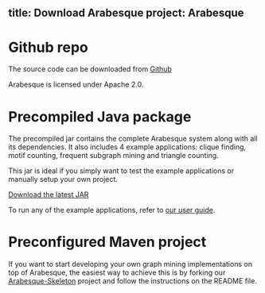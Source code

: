 title: Download Arabesque
project: Arabesque
---

# Github repo

The source code can be downloaded from [Github](http://github/qcri/arabesque.io)

Arabesque is licensed under Apache 2.0.

# Precompiled Java package

The precompiled jar contains the complete Arabesque system along with all its dependencies. It also includes 4 example applications:
clique finding, motif counting, frequent subgraph mining and triangle counting.

This jar is ideal if you simply want to test the example applications or manually setup
your own project.

[Download the latest JAR](http://maven.alexjf.net/io/arabesque/arabesque/1.0-BETA/arabesque-1.0-BETA-jar-with-dependencies.jar)

To run any of the example applications, refer to [our user guide](user_guide.html#how-to-run-an-arabesque-job).

# Preconfigured Maven project

If you want to start developing your own graph mining implementations on top of Arabesque, the easiest way to achieve this is by forking our [Arabesque-Skeleton](https://github.com/Qatar-Computing-Research-Institute/Arabesque-Skeleton) project and follow the instructions on the README file.
